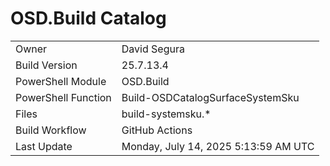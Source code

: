 ﻿# OSD.Build Catalog

| | |
|-|-|
| Owner | David Segura |
| Build Version | 25.7.13.4 |
| PowerShell Module | OSD.Build |
| PowerShell Function | Build-OSDCatalogSurfaceSystemSku |
| Files | build-systemsku.* |
| Build Workflow | GitHub Actions |
| Last Update | Monday, July 14, 2025 5:13:59 AM UTC |
